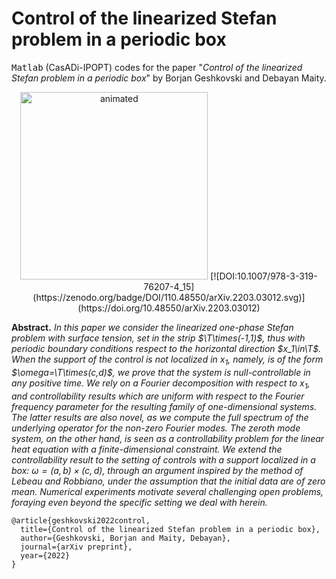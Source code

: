# Control of the linearized Stefan problem in a periodic box

<tt>Matlab</tt> (CasADi-IPOPT) codes for the paper "*Control of the linearized Stefan problem in a periodic box*" by Borjan Geshkovski and Debayan Maity. 

<p align="center">
  <img src="figures/stefan-video.gif" alt="animated" width="300"/>
  [![DOI:10.1007/978-3-319-76207-4_15](https://zenodo.org/badge/DOI/110.48550/arXiv.2203.03012.svg)](https://doi.org/10.48550/arXiv.2203.03012)
</p>

**Abstract.** *In this paper we consider the linearized one-phase Stefan problem with surface tension, set in the strip $\T\times(-1,1)$, thus with periodic boundary conditions respect to the horizontal direction $x_1\in\T$.  
When the support of the control is not localized in $x_1$, namely, is of the form $\omega=\T\times(c,d)$, we prove that the system is null-controllable in any positive time. We rely on a Fourier decomposition with respect to $x_1$, and controllability results which are uniform with respect to the Fourier frequency parameter for the resulting family of one-dimensional systems. The latter results are also novel, as we compute the full spectrum of the underlying operator for the non-zero Fourier modes. The zeroth mode system, on the other hand, is seen as a controllability problem for the linear heat equation with a finite-dimensional constraint. We extend the controllability result to the setting of controls with a support localized in a box: $\omega=(a,b)\times(c,d)$, through an argument inspired by the method of Lebeau and Robbiano, under the assumption that the initial data are of zero mean. Numerical experiments motivate several challenging open problems, foraying even beyond the specific setting we deal with herein.*

```
@article{geshkovski2022control,
  title={Control of the linearized Stefan problem in a periodic box},
  author={Geshkovski, Borjan and Maity, Debayan},
  journal={arXiv preprint},
  year={2022}
}
```
